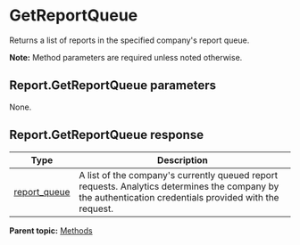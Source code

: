 # GetReportQueue

Returns a list of reports in the specified company's report queue.

 **Note:** Method parameters are required unless noted otherwise.

## Report.GetReportQueue parameters

None.

## Report.GetReportQueue response

|Type|Description|
|----|-----------|
|[report\_queue](../data_types/r_report_queue.md#) | A list of the company's currently queued report requests. Analytics determines the company by the authentication credentials provided with the request. |

**Parent topic:** [Methods](../methods/c_reporting_methods.md)

